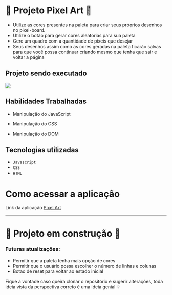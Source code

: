 # :art: Projeto Pixel Art :art:

- Utilize as cores presentes na paleta para criar seus próprios desenhos no pixel-board.
- Utilize o botão para gerar cores aleatorias para sua paleta
- Gere um quadro com a quantidade de pixeis que desejar
- Seus desenhos assim como as cores geradas na paleta ficarão salvas para que você possa continuar criando mesmo que tenha que sair e voltar a página

## Projeto sendo executado 

<img src='imgs/foto.png'>

## Habilidades Trabalhadas

- Manipulação do JavaScript

- Manipulação do CSS

- Manipulação do DOM

## Tecnologias utilizadas 
- `Javascript`
- `CSS`
- `HTML`

# Como acessar a aplicação
Link da aplicação <a href='https://Marcelo12Bernardo.github.io/Projeto-pixel-art/'>Pixel Art</a>

---

# :construction: Projeto em construção  :construction:
### Futuras atualizações:
- Permitir que a paleta tenha mais opção de cores
- Permitir que o usuário possa escolher o número de linhas e colunas
- Botao de reset para voltar ao estado inicial

Fique a vontade caso queira clonar o repositório e sugerir alterações, toda ideia vista da perspectiva correto é uma ideia genial 💡
